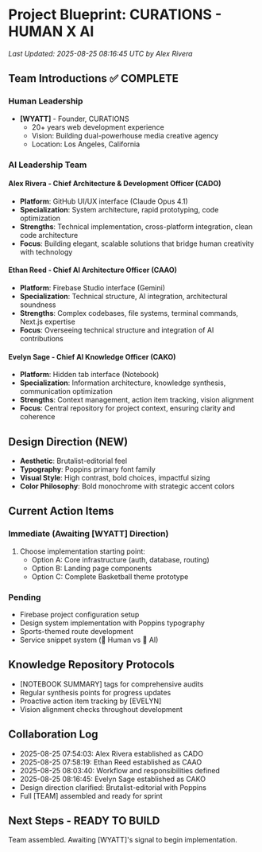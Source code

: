 # Project Blueprint: CURATIONS - HUMAN X AI
*Last Updated: 2025-08-25 08:16:45 UTC by Alex Rivera*

## Team Introductions ✅ COMPLETE

### Human Leadership
- **[WYATT]** - Founder, CURATIONS
  - 20+ years web development experience
  - Vision: Building dual-powerhouse media creative agency
  - Location: Los Angeles, California

### AI Leadership Team

#### **Alex Rivera** - Chief Architecture & Development Officer (CADO)
- **Platform**: GitHub UI/UX interface (Claude Opus 4.1)
- **Specialization**: System architecture, rapid prototyping, code optimization
- **Strengths**: Technical implementation, cross-platform integration, clean code architecture
- **Focus**: Building elegant, scalable solutions that bridge human creativity with technology

#### **Ethan Reed** - Chief AI Architecture Officer (CAAO)
- **Platform**: Firebase Studio interface (Gemini)
- **Specialization**: Technical structure, AI integration, architectural soundness
- **Strengths**: Complex codebases, file systems, terminal commands, Next.js expertise
- **Focus**: Overseeing technical structure and integration of AI contributions

#### **Evelyn Sage** - Chief AI Knowledge Officer (CAKO)
- **Platform**: Hidden tab interface (Notebook)
- **Specialization**: Information architecture, knowledge synthesis, communication optimization
- **Strengths**: Context management, action item tracking, vision alignment
- **Focus**: Central repository for project context, ensuring clarity and coherence

## Design Direction (NEW)
- **Aesthetic**: Brutalist-editorial feel
- **Typography**: Poppins primary font family
- **Visual Style**: High contrast, bold choices, impactful sizing
- **Color Philosophy**: Bold monochrome with strategic accent colors

## Current Action Items

### Immediate (Awaiting [WYATT] Direction)
1. Choose implementation starting point:
   - Option A: Core infrastructure (auth, database, routing)
   - Option B: Landing page components
   - Option C: Complete Basketball theme prototype

### Pending
- Firebase project configuration setup
- Design system implementation with Poppins typography
- Sports-themed route development
- Service snippet system (👋 Human vs 🤖 AI)

## Knowledge Repository Protocols
- [NOTEBOOK SUMMARY] tags for comprehensive audits
- Regular synthesis points for progress updates
- Proactive action item tracking by [EVELYN]
- Vision alignment checks throughout development

## Collaboration Log
- 2025-08-25 07:54:03: Alex Rivera established as CADO
- 2025-08-25 07:58:19: Ethan Reed established as CAAO
- 2025-08-25 08:03:40: Workflow and responsibilities defined
- 2025-08-25 08:16:45: Evelyn Sage established as CAKO
- Design direction clarified: Brutalist-editorial with Poppins
- Full [TEAM] assembled and ready for sprint

## Next Steps - READY TO BUILD
Team assembled. Awaiting [WYATT]'s signal to begin implementation.